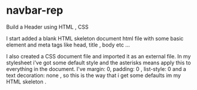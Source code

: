 # navbar-rep

Build a Header using HTML , CSS

I start added a blank HTML skeleton document html file with some basic element and meta tags like head, title , body etc ... 

I also created a CSS document file and imported it  as an  external file. 
In  my stylesheet  i've got some default style and the asterisks means apply this to everything in the document. I've margin: 0, padding: 0 , list-style: 0 and a text decoration: none , so this is the  way that i get some defaults im my HTML skeleton . 
